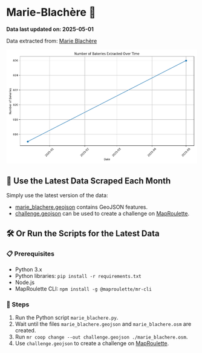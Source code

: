 # Marie-Blachère 🥖

**Data last updated on: 2025-05-01**

Data extracted from: [Marie Blachère](https://boulangeries.marieblachere.com/)

![History Diagram](bakery_count_history.png?img_date=2025-05-01)

## 📅 Use the Latest Data Scraped Each Month

Simply use the latest version of the data:
- [marie_blachere.geojson](marie_blachere.geojson) contains GeoJSON features.
- [challenge.geojson](challenge.geojson) can be used to create a challenge on [MapRoulette](https://maproulette.org/).

## 🛠️ Or Run the Scripts for the Latest Data

### 📋 Prerequisites
- Python 3.x
- Python libraries: `pip install -r requirements.txt`
- Node.js
- MapRoulette CLI: `npm install -g @maproulette/mr-cli`

### 🔧 Steps
1. Run the Python script `marie_blachere.py`.
2. Wait until the files `marie_blachere.geojson` and `marie_blachere.osm` are created.
3. Run `mr coop change --out challenge.geojson ./marie_blachere.osm`.
4. Use `challenge.geojson` to create a challenge on [MapRoulette](https://maproulette.org/).
